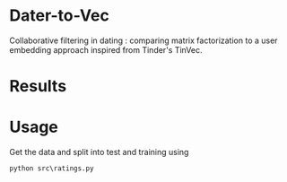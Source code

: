# Dater-to-Vec
Collaborative filtering in dating : comparing matrix factorization to a user embedding approach inspired from Tinder's TinVec.

# Results


# Usage

Get the data and split into test and training using

    python src\ratings.py
